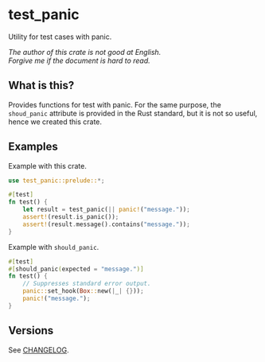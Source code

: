 test_panic
===

Utility for test cases with panic.

*The author of this crate is not good at English.*  
*Forgive me if the document is hard to read.*

## What is this?

Provides functions for test with panic. For the same purpose, the `shoud_panic`
attribute is provided in the Rust standard, but it is not so useful, hence we
created this crate.

## Examples

Example with this crate.

```rust
use test_panic::prelude::*;

#[test]
fn test() {
    let result = test_panic(|| panic!("message."));
    assert!(result.is_panic());
    assert!(result.message().contains("message."));
}
```

Example with `should_panic`.

```rust
#[test]
#[should_panic(expected = "message.")]
fn test() {
    // Suppresses standard error output.
    panic::set_hook(Box::new(|_| {}));
    panic!("message.");
}
```

## Versions

See [CHANGELOG](CHANGELOG.md).
